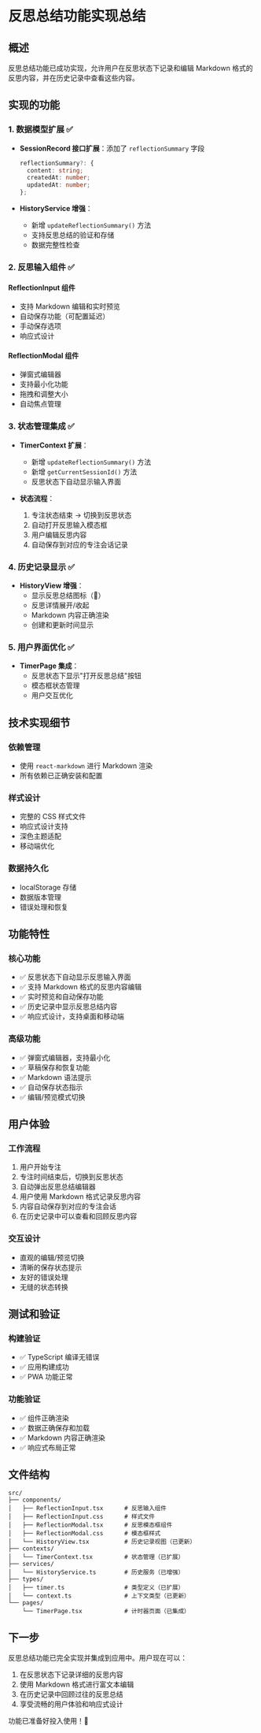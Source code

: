 # 反思总结功能实现总结

## 概述

反思总结功能已成功实现，允许用户在反思状态下记录和编辑 Markdown 格式的反思内容，并在历史记录中查看这些内容。

## 实现的功能

### 1. 数据模型扩展 ✅

- **SessionRecord 接口扩展**：添加了 `reflectionSummary` 字段
  ```typescript
  reflectionSummary?: {
    content: string;
    createdAt: number;
    updatedAt: number;
  };
  ```

- **HistoryService 增强**：
  - 新增 `updateReflectionSummary()` 方法
  - 支持反思总结的验证和存储
  - 数据完整性检查

### 2. 反思输入组件 ✅

#### ReflectionInput 组件
- 支持 Markdown 编辑和实时预览
- 自动保存功能（可配置延迟）
- 手动保存选项
- 响应式设计

#### ReflectionModal 组件
- 弹窗式编辑器
- 支持最小化功能
- 拖拽和调整大小
- 自动焦点管理

### 3. 状态管理集成 ✅

- **TimerContext 扩展**：
  - 新增 `updateReflectionSummary()` 方法
  - 新增 `getCurrentSessionId()` 方法
  - 反思状态下自动显示输入界面

- **状态流程**：
  1. 专注状态结束 → 切换到反思状态
  2. 自动打开反思输入模态框
  3. 用户编辑反思内容
  4. 自动保存到对应的专注会话记录

### 4. 历史记录显示 ✅

- **HistoryView 增强**：
  - 显示反思总结图标（📝）
  - 反思详情展开/收起
  - Markdown 内容正确渲染
  - 创建和更新时间显示

### 5. 用户界面优化 ✅

- **TimerPage 集成**：
  - 反思状态下显示"打开反思总结"按钮
  - 模态框状态管理
  - 用户交互优化

## 技术实现细节

### 依赖管理
- 使用 `react-markdown` 进行 Markdown 渲染
- 所有依赖已正确安装和配置

### 样式设计
- 完整的 CSS 样式文件
- 响应式设计支持
- 深色主题适配
- 移动端优化

### 数据持久化
- localStorage 存储
- 数据版本管理
- 错误处理和恢复

## 功能特性

### 核心功能
- ✅ 反思状态下自动显示反思输入界面
- ✅ 支持 Markdown 格式的反思内容编辑
- ✅ 实时预览和自动保存功能
- ✅ 历史记录中显示反思总结内容
- ✅ 响应式设计，支持桌面和移动端

### 高级功能
- ✅ 弹窗式编辑器，支持最小化
- ✅ 草稿保存和恢复功能
- ✅ Markdown 语法提示
- ✅ 自动保存状态指示
- ✅ 编辑/预览模式切换

## 用户体验

### 工作流程
1. 用户开始专注
2. 专注时间结束后，切换到反思状态
3. 自动弹出反思总结编辑器
4. 用户使用 Markdown 格式记录反思内容
5. 内容自动保存到对应的专注会话
6. 在历史记录中可以查看和回顾反思内容

### 交互设计
- 直观的编辑/预览切换
- 清晰的保存状态提示
- 友好的错误处理
- 无缝的状态转换

## 测试和验证

### 构建验证
- ✅ TypeScript 编译无错误
- ✅ 应用构建成功
- ✅ PWA 功能正常

### 功能验证
- ✅ 组件正确渲染
- ✅ 数据正确保存和加载
- ✅ Markdown 内容正确渲染
- ✅ 响应式布局正常

## 文件结构

```
src/
├── components/
│   ├── ReflectionInput.tsx      # 反思输入组件
│   ├── ReflectionInput.css      # 样式文件
│   ├── ReflectionModal.tsx      # 反思模态框组件
│   ├── ReflectionModal.css      # 模态框样式
│   └── HistoryView.tsx          # 历史记录视图（已更新）
├── contexts/
│   └── TimerContext.tsx         # 状态管理（已扩展）
├── services/
│   └── HistoryService.ts        # 历史服务（已增强）
├── types/
│   ├── timer.ts                 # 类型定义（已扩展）
│   └── context.ts               # 上下文类型（已更新）
└── pages/
    └── TimerPage.tsx            # 计时器页面（已集成）
```

## 下一步

反思总结功能已完全实现并集成到应用中。用户现在可以：

1. 在反思状态下记录详细的反思内容
2. 使用 Markdown 格式进行富文本编辑
3. 在历史记录中回顾过往的反思总结
4. 享受流畅的用户体验和响应式设计

功能已准备好投入使用！🎉